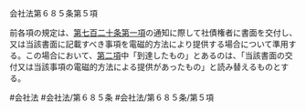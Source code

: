 会社法第６８５条第５項

前各項の規定は、[第七百二十条第一項](会社法＿＿＿＿第７２０条第１項)の通知に際して社債権者に書面を交付し、又は当該書面に記載すべき事項を電磁的方法により提供する場合について準用する。この場合において、[第二項](会社法＿＿＿＿第６８５条第２項)中「到達したもの」とあるのは、「当該書面の交付又は当該事項の電磁的方法による提供があったもの」と読み替えるものとする。

#会社法
#会社法/第６８５条
#会社法/第６８５条/第５項

